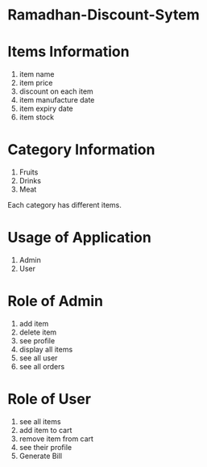 # Ramadhan-Discount-Sytem

# Items Information

1. item name
2. item price
3. discount on each item
4. item manufacture date
5. item expiry date
6. item stock

# Category Information

1. Fruits
2. Drinks
3. Meat

Each category has different items.

# Usage of Application
1. Admin
2. User

# Role of Admin
1. add item
2. delete item
3. see profile
4. display all items
5. see all user
6. see all orders

# Role of User

1. see all items
2. add item to cart
3. remove item from cart
4. see their profile
5. Generate Bill
   
